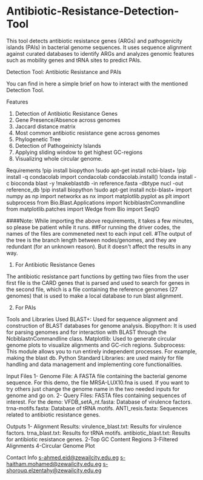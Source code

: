 # Antibiotic-Resistance-Detection-Tool
This tool detects antibiotic resistance genes (ARGs) and pathogenicity islands (PAIs) in bacterial genome sequences. It uses sequence alignment against curated databases to identify ARGs and analyzes genomic features such as mobility genes and tRNA sites to predict PAIs.

Detection Tool: Antibiotic Resistance and PAIs


You can find in here a simple brief on how to interact with the mentioned Detection Tool.


Features
1. Detection of Antibiotic Resistance Genes
2. Gene Presence/Absence across genomes
3. Jaccard distance matrix
4. Most common antibiotic resistance gene across genomes
5. Phylogenetic Tree 
6. Detection of Pathogeinicty Islands
7. Applying sliding window to get highest GC-regions
8. Visualizing whole circular genome.

Requirements
!pip install biopython
!sudo apt-get install ncbi-blast+
!pip install -q condacolab
import condacolab
condacolab.install()
!conda install -c bioconda blast -y
!makeblastdb -in reference.fasta -dbtype nucl -out reference_db
!pip install biopython
!sudo apt-get install ncbi-blast+
import numpy as np
import networkx as nx
import matplotlib.pyplot as plt
import subprocess
from Bio.Blast.Applications import NcbiblastnCommandline
from matplotlib.patches import Wedge
from Bio import SeqIO

####Note: While importing the above requirements, it takes a few minutes, so please be patient while it runs.
##For running the driver codes, the names of the files are commeneted next to each input cell.
#The output of the tree is the branch length between nodes/genomes, and they are redundant (for an unknown reason). But it doesn't affect the results in any way.


1. For Antibiotic Resistance Genes

The antibiotic resistance part functions by getting two files from the user first file is the CARD genes that is parsed 
and used to search for genes in the second file, which is a file containing the reference genomes (27 genomes) that is used to 
make a local database to run blast alignment. 


2. For PAIs

Tools and Libraries Used
BLAST+: Used for sequence alignment and construction of BLAST databases for genome analysis.
Biopython: It is used for parsing genomes and for interaction with BLAST through the NcbiblastnCommandline class.
Matplotlib: Used to generate circular genome plots to visualize alignments and GC-rich regions.
Subprocess: This module allows you to run entirely independent processes. For example, making the blast db.
Python Standard Libraries: are used mainly for file handling and data management and implementing core functionalities. 

Input Files
1- Genome File: A FASTA file containing the bacterial genome sequence. For this demo, the file MRSA-LUX10.fna is used. If you want to try others just change the genome name in the two needed inputs for genome and go on.
2- Query Files: FASTA files containing sequences of interest. For the demo:
VFDB_setA_nt.fasta: Database of virulence factors.
trna-motifs.fasta: Database of tRNA motifs.
ANTI_resis.fasta: Sequences related to antibiotic resistance genes.

Outputs
1- Alignment Results:
virulence_blast.txt: Results for virulence factors.
trna_blast.txt: Results for tRNA motifs.
antibiotic_blast.txt: Results for antibiotic resistance genes.
2-Top GC Content Regions
3-Filtered Alignments
4-Circular Genome Plot


Contact Info
s-ahmed.eid@zewailcity.edu.eg
s-haitham.mohamed@zewailcity.edu.eg
s-shorouq.elzentahy@zewailcity.edu.eg
